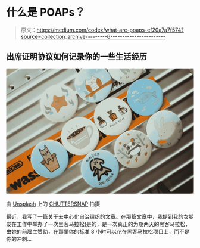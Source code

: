 # 什么是 POAPs？

> 原文：<https://medium.com/codex/what-are-poaps-ef20a7a7f574?source=collection_archive---------6----------------------->

## 出席证明协议如何记录你的一些生活经历

![](img/4f0bdf5487fe2816df54a2418454258a.png)

由 [Unsplash](https://unsplash.com?utm_source=medium&utm_medium=referral) 上的 [CHUTTERSNAP](https://unsplash.com/@chuttersnap?utm_source=medium&utm_medium=referral) 拍摄

最近，我写了一篇关于去中心化自治组织的文章。在那篇文章中，我提到我的女朋友在工作中举办了一次黑客马拉松(是的，是一次真正的为期两天的黑客马拉松，由她的前雇主赞助，在那里你的标准 8 小时可以花在黑客马拉松项目上，而不是你的冲刺…